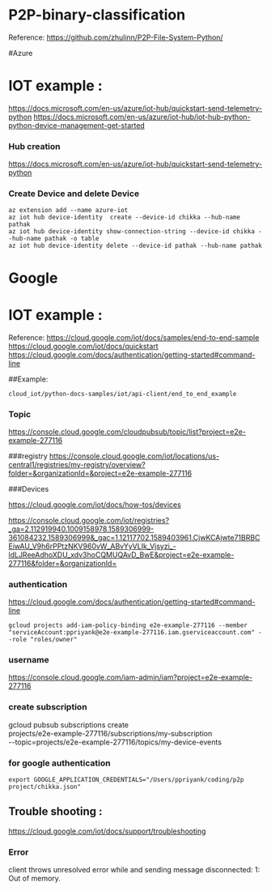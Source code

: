 # P2P-binary-classification

Reference: https://github.com/zhulinn/P2P-File-System-Python/

#Azure
# IOT example :
https://docs.microsoft.com/en-us/azure/iot-hub/quickstart-send-telemetry-python
https://docs.microsoft.com/en-us/azure/iot-hub/iot-hub-python-python-device-management-get-started


### Hub creation 
https://docs.microsoft.com/en-us/azure/iot-hub/quickstart-send-telemetry-python

### Create Device and delete Device
```
az extension add --name azure-iot
az iot hub device-identity  create --device-id chikka --hub-name pathak
az iot hub device-identity show-connection-string --device-id chikka --hub-name pathak -o table
az iot hub device-identity delete --device-id pathak --hub-name pathak
```

# Google
# IOT example :

Reference: https://cloud.google.com/iot/docs/samples/end-to-end-sample
https://cloud.google.com/iot/docs/quickstart
https://cloud.google.com/docs/authentication/getting-started#command-line

##Example:

```cloud_iot/python-docs-samples/iot/api-client/end_to_end_example```


### Topic
https://console.cloud.google.com/cloudpubsub/topic/list?project=e2e-example-277116

###registry
https://console.cloud.google.com/iot/locations/us-central1/registries/my-registry/overview?folder=&organizationId=&project=e2e-example-277116

###Devices


https://cloud.google.com/iot/docs/how-tos/devices  

https://console.cloud.google.com/iot/registries?_ga=2.112919940.1009158978.1589306999-361084232.1589306999&_gac=1.12117702.1589403961.CjwKCAjwte71BRBCEiwAU_V9h6rPPtzNKV960vW_ABvYyVLIk_Vjsyzi_-ldLJReeAdhoXDU_xdv3hoCQMUQAvD_BwE&project=e2e-example-277116&folder=&organizationId=

### authentication 
https://cloud.google.com/docs/authentication/getting-started#command-line  

```gcloud projects add-iam-policy-binding e2e-example-277116 --member "serviceAccount:ppriyank@e2e-example-277116.iam.gserviceaccount.com" --role "roles/owner"```


### username 
https://console.cloud.google.com/iam-admin/iam?project=e2e-example-277116

### create subscription 
gcloud pubsub subscriptions create \
    projects/e2e-example-277116/subscriptions/my-subscription \
    --topic=projects/e2e-example-277116/topics/my-device-events


### for google authentication 

```export GOOGLE_APPLICATION_CREDENTIALS="/Users/ppriyank/coding/p2p project/chikka.json"```


## Trouble shooting : 

https://cloud.google.com/iot/docs/support/troubleshooting


### Error 
client throws unresolved error while and sending message  disconnected: 1: Out of memory.




